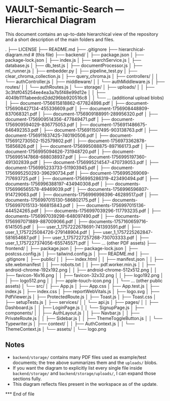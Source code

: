 # VAULT-Semantic-Search — Hierarchical Diagram

This document contains an up-to-date hierarchical view of the repository and a short description of the main folders and files.

.
├── LICENSE
├── README.md
├── .gitignore
├── hierarchical-diagram.md   # (this file)
├── backend/
│   ├── package.json
│   ├── package-lock.json
│   ├── index.js
│   ├── searchService.js
│   ├── database.js
│   ├── db_test.js
│   ├── documentProcessor.js
│   ├── ml_runner.js
│   ├── embedder.py
│   ├── pipeline_test.py
│   ├── clear_chroma_collection.js
│   ├── query_chroma.js
│   ├── controllers/
│   │   └── authController.js
│   ├── middleware/
│   │   └── authMiddleware.js
│   ├── routes/
│   │   └── authRoutes.js
│   └── storage/
│       ├── uploads/
│       │   ├── 3c3fdf045254ee4ea3a7b5f48e99d12e
│       │   ├── 4049b1111abeedcd2dd296bb920516c8
│       │   └── ... (additional upload blobs)
│       ├── document-1756615818862-677824898.pdf
│       ├── document-1756908427134-455336609.pdf
│       ├── document-1756908448809-837068321.pdf
│       ├── document-1756909188991-289956320.pdf
│       ├── document-1756909514356-477849471.pdf
│       ├── document-1756909594029-836775053.pdf
│       ├── document-1756911486675-646492353.pdf
│       ├── document-1756911507495-903138763.pdf
│       ├── document-1756911637425-740190506.pdf
│       ├── document-1756912730502-152579802.pdf
│       ├── document-1756973362878-15856826.pdf
│       ├── document-1756995088875-897166173.pdf
│       ├── document-1756995094626-731948720.pdf
│       ├── document-1756995147868-688038937.pdf
│       ├── document-1756995197360-491302839.pdf
│       ├── document-1756995214547-470739053.pdf
│       ├── document-1756995233733-511903945.pdf
│       ├── document-1756995250293-396290734.pdf
│       ├── document-1756995269069-717693725.pdf
│       ├── document-1756995286319-423490494.pdf
│       ├── documents-1756996388197-434940308.pdf
│       ├── documents-1756996565578-49469039.pdf
│       ├── documents-1756996596807-914729063.pdf
│       ├── documents-1756996998396-46289517.pdf
│       ├── documents-1756997015130-586802175.pdf
│       ├── documents-1756997015133-166815843.pdf
│       ├── documents-1756997015136-444524265.pdf
│       ├── documents-1756997039296-117793235.pdf
│       ├── documents-1756997039298-648097490.pdf
│       ├── documents-1756997071889-887009066.pdf
│       ├── documents-1757160659716-6141505.pdf
│       ├── user_1_1757222678691-741393591.pdf
│       ├── user_1_1757225084726-279148904.pdf
│       ├── user_1_1757225262847-581654687.pdf
│       ├── user_1_1757227257268-730703333.pdf
│       ├── user_1_1757227374056-655745571.pdf
│       └── ... (other PDF assets)
├── frontend/
│   ├── package.json
│   ├── package-lock.json
│   ├── postcss.config.js
│   ├── tailwind.config.js
│   ├── README.md
│   ├── .gitignore
│   ├── public/
│   │   ├── index.html
│   │   ├── manifest.json
│   │   ├── site.webmanifest
│   │   ├── robots.txt
│   │   ├── pdf.worker.min.js
│   │   ├── android-chrome-192x192.png
│   │   ├── android-chrome-512x512.png
│   │   ├── favicon-16x16.png
│   │   ├── favicon-32x32.png
│   │   ├── logo192.png
│   │   ├── logo512.png
│   │   ├── apple-touch-icon.png
│   │   └── ... (other public assets)
│   └── src/
│       ├── App.js
│       ├── App.css
│       ├── App.test.js
│       ├── index.js
│       ├── index.css
│       ├── reportWebVitals.js
│       ├── logo.svg
│       ├── PdfViewer.js
│       ├── ProtectedRoute.js
│       ├── Toast.js
│       ├── Toast.css
│       ├── setupTests.js
│       ├── services/
│       │   └── api.js
│       ├── pages/
│       │   ├── Dashboard.js
│       │   ├── LoginPage.js
│       │   └── SignupPage.js
│       ├── components/
│       │   ├── AuthLayout.js
│       │   ├── Navbar.js
│       │   ├── PrivateRoute.js
│       │   ├── Sidebar.js
│       │   ├── ThemeToggleButton.js
│       │   └── Typewriter.js
│       ├── context/
│       │   ├── AuthContext.js
│       │   └── ThemeContext.js
│       └── assets/
│           └── logo.png

## Notes
- `backend/storage/` contains many PDF files used as example/test documents; the tree above summarizes them and the `uploads/` blobs.
- If you want the diagram to explicitly list every single file inside `backend/storage/` and `backend/storage/uploads/`, I can expand those sections fully.
- This diagram reflects files present in the workspace as of the update.

*** End of file

